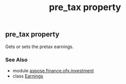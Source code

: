 ﻿---
title: pre_tax property
second_title: Aspose.Finance for Python via .NET API References
description: 
type: docs
weight: 70
url: /python-net/aspose.finance.ofx.investment/earnings/pre_tax/
is_root: false
---

## pre_tax property


Gets or sets the pretax earnings.

### See Also
* module [aspose.finance.ofx.investment](../../)
* class [Earnings](/finance/python-net/aspose.finance.ofx.investment/earnings)
